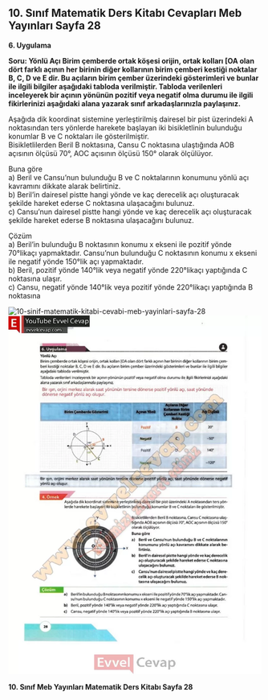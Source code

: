 ## 10. Sınıf Matematik Ders Kitabı Cevapları Meb Yayınları Sayfa 28

**6. Uygulama**

**Soru: Yönlü Açı Birim çemberde ortak köşesi orijin, ortak kolları [OA olan dört farklı açının her birinin diğer kollarının birim çemberi kestiği noktalar B, C, D ve E dir. Bu açıların birim çember üzerindeki gösterimleri ve bunlar ile ilgili bilgiler aşağıdaki tabloda verilmiştir. Tabloda verilenleri inceleyerek bir açının yönünün pozitif veya negatif olma durumu ile ilgili fikirlerinizi aşağıdaki alana yazarak sınıf arkadaşlarınızla paylaşınız.**

Aşağıda dik koordinat sistemine yerleştirilmiş dairesel bir pist üzerindeki A noktasından ters yönlerde harekete başlayan iki bisikletlinin bulunduğu konumlar B ve C noktaları ile gösterilmiştir.  
 Bisikletlilerden Beril B noktasına, Cansu C noktasına ulaştığında AOB açısının ölçüsü 70°, AOC açısının ölçüsü 150° olarak ölçülüyor.

Buna göre  
 a) Beril ve Cansu’nun bulunduğu B ve C noktalarının konumunu yönlü açı kavramını dikkate alarak belirtiniz.  
 b) Beril’in dairesel pistte hangi yönde ve kaç derecelik açı oluşturacak şekilde hareket ederse C noktasına ulaşacağını bulunuz.  
 c) Cansu’nun dairesel pistte hangi yönde ve kaç derecelik açı oluşturacak şekilde hareket ederse B noktasına ulaşacağını bulunuz.

Çözüm  
 a) Beril’in bulunduğu B noktasının konumu x ekseni ile pozitif yönde 70°likaçı yapmaktadır. Cansu’nun bulunduğu C noktasının konumu x ekseni ile negatif yönde 150°lik açı yapmaktadır.  
 b) Beril, pozitif yönde 140°lik veya negatif yönde 220°likaçı yaptığında C noktasına ulaşır.  
 c) Cansu, negatif yönde 140°lik veya pozitif yönde 220°likaçı yaptığında B noktasına

![10-sinif-matematik-kitabi-cevabi-meb-yayinlari-sayfa-28]()![10-sinif-matematik-kitabi-cevabi-meb-yayinlari-sayfa-28](./image1.webp)

**10. Sınıf Meb Yayınları Matematik Ders Kitabı Sayfa 28**